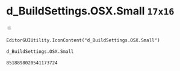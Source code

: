 # d_BuildSettings.OSX.Small `17x16`
<img src="/img/d_BuildSettings.OSX.Small.png" width=17 height=16>

``` CSharp
EditorGUIUtility.IconContent("d_BuildSettings.OSX.Small")
```
```
d_BuildSettings.OSX.Small
```
```
8518898020541173724
```
